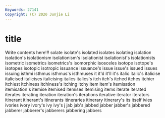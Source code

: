 ```yaml
---
Keywords: 27141
Copyright: (C) 2020 Junjie Li
---
```


# title

Write contents here!!!
solate 
isolate's 
isolated 
isolates
isolating 
isolation 
isolation's 
isolationism 
isolationism's 
isolationist 
isolationist's 
isolationists 
isometric 
isometrics
isometrics's 
isomorphic 
isosceles 
isotope 
isotope's 
isotopes 
isotopic 
isotropic 
issuance 
issuance's
issue 
issue's 
issued 
issues 
issuing 
isthmi 
isthmus 
isthmus's 
isthmuses 
it
it'd 
it'll 
it's 
italic 
italic's 
italicise 
italicised 
italicises 
italicising 
italics
italics's 
itch 
itch's 
itched 
itches 
itchier 
itchiest 
itchiness 
itchiness's 
itching
itchy 
item 
item's 
itemisation 
itemisation's 
itemise 
itemised 
itemises 
itemising 
items
iterate 
iterated 
iterates 
iterating 
iteration 
iteration's 
iterations 
iterative 
iterator 
iterators
itinerant 
itinerant's 
itinerants 
itineraries 
itinerary 
itinerary's 
its 
itself 
ivies 
ivories
ivory 
ivory's 
ivy 
ivy's 
j 
jab 
jab's 
jabbed 
jabber 
jabber's
jabbered 
jabberer 
jabberer's 
jabberers 
jabbering 
jabbers 
